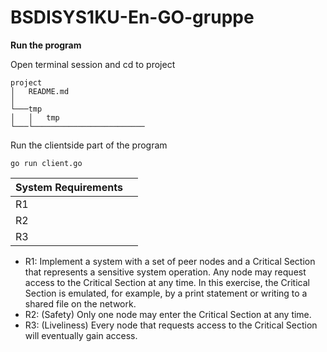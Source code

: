 
# BSDISYS1KU-En-GO-gruppe
**Run the program**

Open terminal session and cd to project
```
project
│   README.md
│   
└───tmp
│   │   tmp
└───└─────────────────────────
```

Run the clientside part of the program
```
go run client.go
```


| System Requirements |  |
|--|--|
| R1 |  |
| R2 |  |
| R3 |  |

-   R1: Implement a system with a set of peer nodes and a Critical Section that represents a sensitive system operation. Any node may request access to the Critical Section at any time. In this exercise, the Critical Section is emulated, for example, by a print statement or writing to a shared file on the network.
-   R2: (Safety) Only one node may enter the Critical Section at any time.
-   R3: (Liveliness) Every node that requests access to the Critical Section will eventually gain access.
